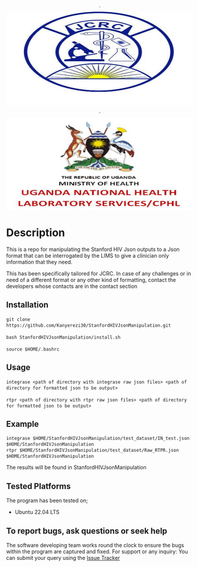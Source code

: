 
<p align="middle">`
<img width="500" height="250" src="assets/jcrc.jpg"> </p> <p align="middle">`
<img width="500" height="250" src="assets/unhls.png">
</p>

# Description

This is a repo for manipulating the Stanford HIV Json outputs to a Json format that can be interrogated by the LIMS to give a clinician only information that they need. 

This has been specifically tailored for JCRC. In case of any challenges or in need of a different format or any other kind of formatting, contact the developers whose contacts are in the contact section


## Installation

```
git clone https://github.com/Kanyerezi30/StanfordHIVJsonManipulation.git

bash StanfordHIVJsonManipulation/install.sh

source $HOME/.bashrc

```

## Usage

```
integrase <path of directory with integrase raw json files> <path of directory for formatted json to be output>

rtpr <path of directory with rtpr raw json files> <path of directory for formatted json to be output>

```

## Example

```
integrase $HOME/StanfordHIVJsonManipulation/test_dataset/IN_test.json $HOME/StanfordHIVJsonManipulation
rtpr $HOME/StanfordHIVJsonManipulation/test_dataset/Raw_RTPR.json $HOME/StanfordHIVJsonManipulation

```

The results will be found in StanfordHIVJsonManipulation

## Tested Platforms

The program has been tested on;
- Ubuntu 22.04 LTS


## To report bugs, ask questions or seek help

The software developing team works round the clock to ensure the bugs within the program are captured and fixed. For support or any inquiry: You can submit your query using the [Issue Tracker](https://github.com/Kanyerezi30/StanfordHIVJsonManipulation/issues)
